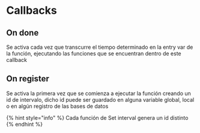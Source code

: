 # Callbacks

## On done

Se activa cada vez que transcurre el tiempo determinado en la entry var de la función, ejecutando las funciones que se encuentran dentro de este callback

## On register

Se activa la primera vez que se comienza a ejecutar la función creando un id de intervalo, dicho id puede ser guardado en alguna variable global, local o en algún registro de las bases de datos

{% hint style="info" %}
Cada función de Set interval genera un id distinto
{% endhint %}



